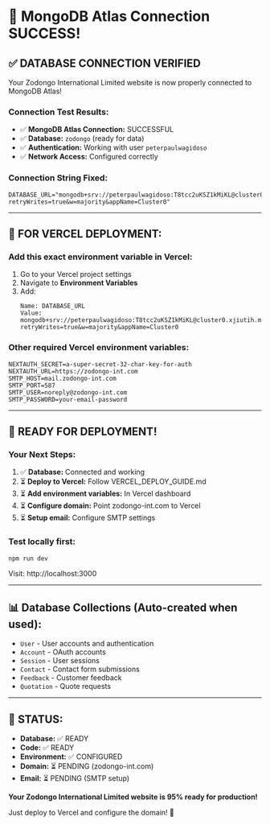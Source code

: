 # 🎉 MongoDB Atlas Connection SUCCESS!

## ✅ **DATABASE CONNECTION VERIFIED**

Your Zodongo International Limited website is now properly connected to MongoDB Atlas!

### **Connection Test Results:**
- ✅ **MongoDB Atlas Connection:** SUCCESSFUL
- ✅ **Database:** `zodongo` (ready for data)
- ✅ **Authentication:** Working with user `peterpaulwagidoso`
- ✅ **Network Access:** Configured correctly

### **Connection String Fixed:**
```env
DATABASE_URL="mongodb+srv://peterpaulwagidoso:T8tcc2uKSZ1kMiKL@cluster0.xjiutih.mongodb.net/zodongo?retryWrites=true&w=majority&appName=Cluster0"
```

---

## 🔧 **FOR VERCEL DEPLOYMENT:**

### **Add this exact environment variable in Vercel:**

1. Go to your Vercel project settings
2. Navigate to **Environment Variables**
3. Add:
   ```
   Name: DATABASE_URL
   Value: mongodb+srv://peterpaulwagidoso:T8tcc2uKSZ1kMiKL@cluster0.xjiutih.mongodb.net/zodongo?retryWrites=true&w=majority&appName=Cluster0
   ```

### **Other required Vercel environment variables:**
```
NEXTAUTH_SECRET=a-super-secret-32-char-key-for-auth
NEXTAUTH_URL=https://zodongo-int.com
SMTP_HOST=mail.zodongo-int.com
SMTP_PORT=587
SMTP_USER=noreply@zodongo-int.com
SMTP_PASSWORD=your-email-password
```

---

## 🚀 **READY FOR DEPLOYMENT!**

### **Your Next Steps:**
1. ✅ **Database:** Connected and working
2. ⏳ **Deploy to Vercel:** Follow VERCEL_DEPLOY_GUIDE.md
3. ⏳ **Add environment variables:** In Vercel dashboard
4. ⏳ **Configure domain:** Point zodongo-int.com to Vercel
5. ⏳ **Setup email:** Configure SMTP settings

### **Test locally first:**
```bash
npm run dev
```
Visit: http://localhost:3000

---

## 📊 **Database Collections (Auto-created when used):**
- `User` - User accounts and authentication
- `Account` - OAuth accounts  
- `Session` - User sessions
- `Contact` - Contact form submissions
- `Feedback` - Customer feedback
- `Quotation` - Quote requests

---

## 🎯 **STATUS:**
- **Database:** ✅ READY
- **Code:** ✅ READY  
- **Environment:** ✅ CONFIGURED
- **Domain:** ⏳ PENDING (zodongo-int.com)
- **Email:** ⏳ PENDING (SMTP setup)

**Your Zodongo International Limited website is 95% ready for production!**

Just deploy to Vercel and configure the domain! 🚀
